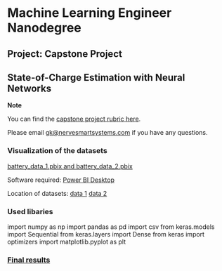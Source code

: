 # Machine Learning Engineer Nanodegree
## Project: Capstone Project
## State-of-Charge Estimation with Neural Networks

**Note** 

You can find the [capstone project rubric here](https://review.udacity.com/#!/rubrics/108/view).

Please email [gk@nervesmartsystems.com](mailto:gk@nervesmartsystems.com) if you have any questions.

### Visualization of the datasets
[battery_data_1.pbix and battery_data_2.pbix](https://drive.google.com/drive/folders/111zed43osDhVLx4zoIfGNlNwxE0hN6G4?usp=sharing)

Software required: [Power BI Desktop](https://powerbi.microsoft.com/en-us/desktop/)

Location of datasets: [data 1](https://github.com/gergosnoo/ML_capstone_project_SOC_prediction_GK/blob/master/data/Augmented_data/battery_data_1_dV-C-roundV.csv)
[data 2](https://github.com/gergosnoo/ML_capstone_project_SOC_prediction_GK/blob/master/data/Augmented_data/battery_data_2_dV-C-roundV.csv)

### Used libaries
import numpy as np
import pandas as pd
import csv
from keras.models import Sequential
from keras.layers import Dense
from keras import optimizers
import matplotlib.pyplot as plt

### [Final results](https://github.com/gergosnoo/ML_capstone_project_SOC_prediction_GK/tree/master/data/plot)

